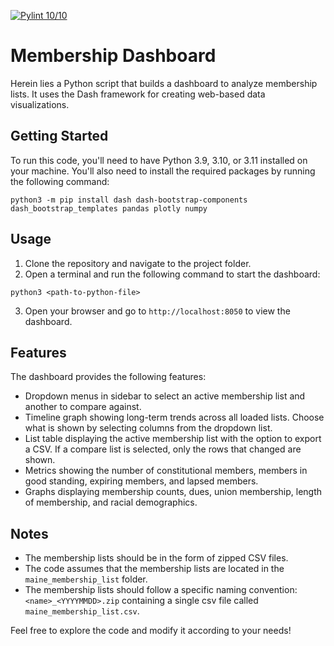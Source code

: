 [![Pylint 10/10](https://github.com/MaineDSA/MembershipDashboard/actions/workflows/pylint.yml/badge.svg?branch=main)](https://github.com/MaineDSA/MembershipDashboard/actions/workflows/pylint.yml)

# Membership Dashboard

Herein lies a Python script that builds a dashboard to analyze membership lists.
It uses the Dash framework for creating web-based data visualizations.

## Getting Started

To run this code, you'll need to have Python 3.9, 3.10, or 3.11 installed on your machine. You'll also need to install the required packages by running the following command:

```shell
python3 -m pip install dash dash-bootstrap-components dash_bootstrap_templates pandas plotly numpy
```

## Usage

1. Clone the repository and navigate to the project folder.
2. Open a terminal and run the following command to start the dashboard:

```shell
python3 <path-to-python-file>
```

3. Open your browser and go to `http://localhost:8050` to view the dashboard.

## Features

The dashboard provides the following features:

- Dropdown menus in sidebar to select an active membership list and another to compare against.
- Timeline graph showing long-term trends across all loaded lists. Choose what is shown by selecting columns from the dropdown list.
- List table displaying the active membership list with the option to export a CSV. If a compare list is selected, only the rows that changed are shown.
- Metrics showing the number of constitutional members, members in good standing, expiring members, and lapsed members.
- Graphs displaying membership counts, dues, union membership, length of membership, and racial demographics.

## Notes

- The membership lists should be in the form of zipped CSV files.
- The code assumes that the membership lists are located in the `maine_membership_list` folder.
- The membership lists should follow a specific naming convention: `<name>_<YYYYMMDD>.zip` containing a single csv file called `maine_membership_list.csv`.

Feel free to explore the code and modify it according to your needs!
